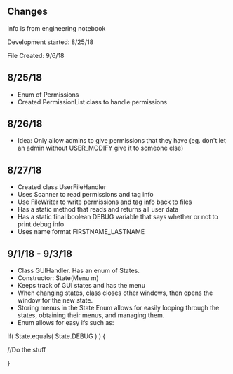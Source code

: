 
Changes
---------

Info is from engineering notebook

Development started: 8/25/18

File Created: 9/6/18

8/25/18
-

- Enum of Permissions
- Created PermissionList class to handle permissions

8/26/18
-

- Idea: Only allow admins to give permissions that they have (eg. don't let an admin without USER_MODIFY give it to someone else)

8/27/18
-

- Created class UserFileHandler
- Uses Scanner to read permissions and tag info
- Use FileWriter to write permissions and tag info back to files
- Has a static method that reads and returns all user data
- Has a static final boolean DEBUG variable that says whether or not to print debug info
- Uses name format FIRSTNAME_LASTNAME

9/1/18 - 9/3/18
-

- Class GUIHandler. Has an enum of States.
- Constructor: State(Menu m)
- Keeps track of GUI states and has the menu
- When changing states, class closes other windows, then opens the window for the new state.
- Storing menus in the State Enum allows for easily looping through the states, obtaining their menus, and managing them.
- Enum allows for easy ifs such as:

If( State.equals( State.DEBUG ) ) {

  //Do the stuff
  
}
